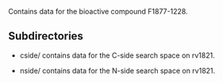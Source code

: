 Contains data for the bioactive compound F1877-1228.

## Subdirectories

- cside/ contains data for the C-side search space on rv1821.

- nside/ contains data for the N-side search space on rv1821.

